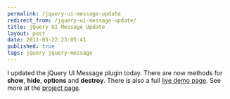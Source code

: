 ```yaml
---
permalink: /jquery-ui-message-update
redirect_from: /jquery-ui-message-update/
title: jQuery UI Message Update 
layout: post
date: 2011-03-22 23:05:41
published: true
tags: jquery jquery-message
---
```



I updated the jQuery UI Message plugin today. There are now methods for **show**,  **hide**, **options** and **destroy**. There is also a full [live demo page](http://jquery-message.googlecode.com/hg/demo/demo.html). See more at the [project page](http://code.google.com/p/jquery-message/).


